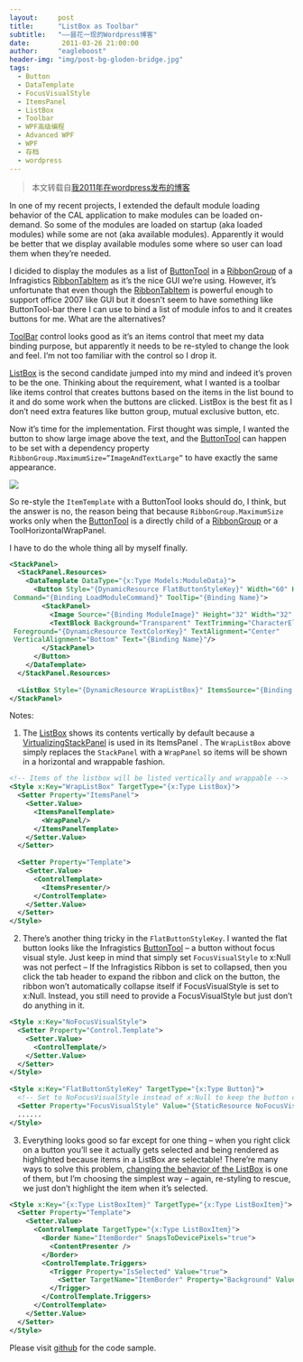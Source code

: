 ```yaml
---
layout:     post
title:      "ListBox as Toolbar"
subtitle:   "——昙花一现的Wordpress博客"
date:        2011-03-26 21:00:00
author:     "eagleboost"
header-img: "img/post-bg-gloden-bridge.jpg"
tags:
  - Button
  - DataTemplate
  - FocusVisualStyle
  - ItemsPanel
  - ListBox
  - Toolbar
  - WPF高级编程
  - Advanced WPF
  - WPF
  - 存档
  - wordpress
---
```


> 本文转载自[我2011年在wordpress发布的博客](https://eagleboost.wordpress.com/2011/03/26/listboxastoolbar/)

In one of my recent projects, I extended the default module loading behavior of the CAL application to make modules can be loaded on-demand. So some of the modules are loaded on startup (aka loaded modules) while some are not (aka available modules). Apparently it would be better that we display available modules some where so user can load them when they’re needed.

I dicided to display the modules as a list of [ButtonTool](http://help.infragistics.com/Help/NetAdvantage/WPF/2010.1/CLR3.5/html/Infragistics3.Wpf.Ribbon.v10.1~Infragistics.Windows.Ribbon.ButtonTool.html) in a [RibbonGroup](http://help.infragistics.com/Help/NetAdvantage/WPF/2010.1/CLR3.5/html/Infragistics3.Wpf.Ribbon.v10.1~Infragistics.Windows.Ribbon.RibbonGroup.html) of a Infragistics [RibbonTabItem](http://help.infragistics.com/Help/NetAdvantage/WPF/2010.1/CLR3.5/html/Infragistics3.Wpf.Ribbon.v10.1~Infragistics.Windows.Ribbon.RibbonTabItem.html) as it’s the nice GUI we’re using. However, it’s unfortunate that even though the [RibbonTabItem](http://help.infragistics.com/Help/NetAdvantage/WPF/2010.1/CLR3.5/html/Infragistics3.Wpf.Ribbon.v10.1~Infragistics.Windows.Ribbon.RibbonTabItem.html) is powerful enough to support office 2007 like GUI but it doesn’t seem to have something like ButtonTool-bar there I can use to bind a list of module infos to and it creates buttons for me. What are the alternatives?

[ToolBar](http://msdn.microsoft.com/en-us/library/system.windows.controls.toolbar.aspx) control looks good as it’s an items control that meet my data binding purpose, but apparently it needs to be re-styled to change the look and feel. I’m not too familiar with the control so I drop it.

[ListBox](http://msdn.microsoft.com/en-us/library/system.windows.controls.listbox.aspx) is the second candidate jumped into my mind and indeed it’s proven to be the one.  Thinking about the requirement, what I wanted is a toolbar like items control that creates buttons based on the items in the list bound to it and do some work when the buttons are clicked. ListBox is the best fit as I don’t need extra features like button group, mutual exclusive button, etc.

Now it’s time for the implementation. First thought was simple, I wanted the button to show large image above the text, and the [ButtonTool](http://help.infragistics.com/Help/NetAdvantage/WPF/2010.1/CLR3.5/html/Infragistics3.Wpf.Ribbon.v10.1~Infragistics.Windows.Ribbon.ButtonTool.html) can happen to be set with a dependency property `RibbonGroup.MaximumSize=”ImageAndTextLarge”` to have exactly the same appearance.

![](https://filedn.com/lCdMuPWubK2H86dRAWfspRh/BlogImages/ButtonBar.png)

So re-style the `ItemTemplate` with a ButtonTool looks should do, I think, but the answer is no, the reason being that because `RibbonGroup.MaximumSize` works only when the [ButtonTool](http://help.infragistics.com/Help/NetAdvantage/WPF/2010.1/CLR3.5/html/Infragistics3.Wpf.Ribbon.v10.1~Infragistics.Windows.Ribbon.ButtonTool.html) is a directly child of a [RibbonGroup](http://help.infragistics.com/Help/NetAdvantage/WPF/2010.1/CLR3.5/html/Infragistics3.Wpf.Ribbon.v10.1~Infragistics.Windows.Ribbon.RibbonGroup.html) or a ToolHorizontalWrapPanel.

I have to do the whole thing all by myself finally.

```xml
<StackPanel>
  <StackPanel.Resources>
    <DataTemplate DataType="{x:Type Models:ModuleData}">
      <Button Style="{DynamicResource FlatButtonStyleKey}" Width="60" Height="66"
 Command="{Binding LoadModuleCommand}" ToolTip="{Binding Name}">
        <StackPanel>
          <Image Source="{Binding ModuleImage}" Height="32" Width="32" Margin="0,3,0,0"/>
          <TextBlock Background="Transparent" TextTrimming="CharacterEllipsis" Margin="5,2,5,5"
 Foreground="{DynamicResource TextColorKey}" TextAlignment="Center"
 VerticalAlignment="Bottom" Text="{Binding Name}"/>
        </StackPanel>
      </Button>
    </DataTemplate>
  </StackPanel.Resources>
 
  <ListBox Style="{DynamicResource WrapListBox}" ItemsSource="{Binding Modules}" Width="Auto"/>
</StackPanel>
```

Notes:

1. The [ListBox](http://msdn.microsoft.com/en-us/library/system.windows.controls.listbox.aspx) shows its contents vertically by default because a [VirtualizingStackPanel](http://msdn.microsoft.com/en-us/library/system.windows.controls.virtualizingstackpanel.aspx) is used in its ItemsPanel . The `WrapListBox` above simply replaces the `StackPanel` with a `WrapPanel` so items will be shown in a horizontal and wrappable fashion.
   
```xml
<!-- Items of the listbox will be listed vertically and wrappable -->
<Style x:Key="WrapListBox" TargetType="{x:Type ListBox}">
  <Setter Property="ItemsPanel">
    <Setter.Value>
      <ItemsPanelTemplate>
        <WrapPanel/>
      </ItemsPanelTemplate>
    </Setter.Value>
  </Setter>
 
  <Setter Property="Template">
    <Setter.Value>
      <ControlTemplate>
        <ItemsPresenter/>
      </ControlTemplate>
    </Setter.Value>
  </Setter>
</Style>
```

2. There’s another thing tricky in the `FlatButtonStyleKey`. I wanted the flat button looks like the Infragistics [ButtonTool](http://help.infragistics.com/Help/NetAdvantage/WPF/2010.1/CLR3.5/html/Infragistics3.Wpf.Ribbon.v10.1~Infragistics.Windows.Ribbon.ButtonTool.html) – a button without focus visual style. Just keep in mind that simply set `FocusVisualStyle` to x:Null was not perfect – If the Infragistics Ribbon is set to collapsed, then you click the tab header to expand the ribbon and click on the button, the ribbon won’t automatically collapse itself if FocusVisualStyle is set to x:Null. Instead, you still need to provide a FocusVisualStyle but just don’t do anything in it.

```xml
<Style x:Key="NoFocusVisualStyle">
  <Setter Property="Control.Template">
    <Setter.Value>
      <ControlTemplate/>
    </Setter.Value>
  </Setter>
</Style>
 
<Style x:Key="FlatButtonStyleKey" TargetType="{x:Type Button}">
  <!-- Set to NoFocusVisualStyle instead of x:Null to keep the button click behavior -->
  <Setter Property="FocusVisualStyle" Value="{StaticResource NoFocusVisualStyle}"/>
  ......
</Style>
```

3. Everything looks good so far except for one thing – when you right click on a button you’ll see it actually gets selected and being rendered as highlighted because items in a ListBox are selectable! There’re many ways to solve this problem, [changing the behavior of the ListBox](http://thrash505.wordpress.com/2011/01/04/non-selectable-listboxitem-or-listviewitem-using-attached-properties/) is one of them, but I’m choosing the simplest way – again, re-styling to rescue, we just don’t highlight the item when it’s selected.

```xml
<Style x:Key="{x:Type ListBoxItem}" TargetType="{x:Type ListBoxItem}">
  <Setter Property="Template">
    <Setter.Value>
      <ControlTemplate TargetType="{x:Type ListBoxItem}">
        <Border Name="ItemBorder" SnapsToDevicePixels="true">
          <ContentPresenter />
        </Border>
        <ControlTemplate.Triggers>
          <Trigger Property="IsSelected" Value="true">
            <Setter TargetName="ItemBorder" Property="Background" Value="Transparent"/>
          </Trigger>
        </ControlTemplate.Triggers>
      </ControlTemplate>
    </Setter.Value>
  </Setter>
</Style>
```

Please visit [github](https://github.com/eagleboost/ButtonBarApp) for the code sample.
